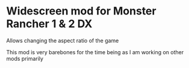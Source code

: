 # Widescreen mod for Monster Rancher 1 & 2 DX

Allows changing the aspect ratio of the game

This mod is very barebones for the time being as I am working on other mods primarily
